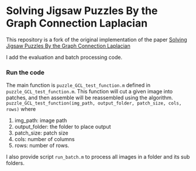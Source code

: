# Solving Jigsaw Puzzles By the Graph Connection Laplacian

This repository is a fork of the original implementation of the paper [Solving Jigsaw Puzzles By the Graph Connection Laplacian](https://github.com/vahanhuroyan/PuzzleDemoGCL)

I add the evaluation and batch processing code.

### Run the code
The main function is `puzzle_GCL_test_function.m` defined in `puzzle_GCL_test_function.m`. This function will cut a given image into patches, and then assemble will be reassembled using the algorithm.
``
puzzle_GCL_test_function(img_path, output_folder, patch_size, cols, rows)
``
where
1. img_path: image path
2. output_folder: the folder to place output
3. patch_size: patch size
4. cols: number of columns
5. rows: number of rows.

I also provide script `run_batch.m` to process all images in a folder and its sub folders.
